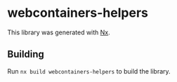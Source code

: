 # webcontainers-helpers

This library was generated with [Nx](https://nx.dev).

## Building

Run `nx build webcontainers-helpers` to build the library.
